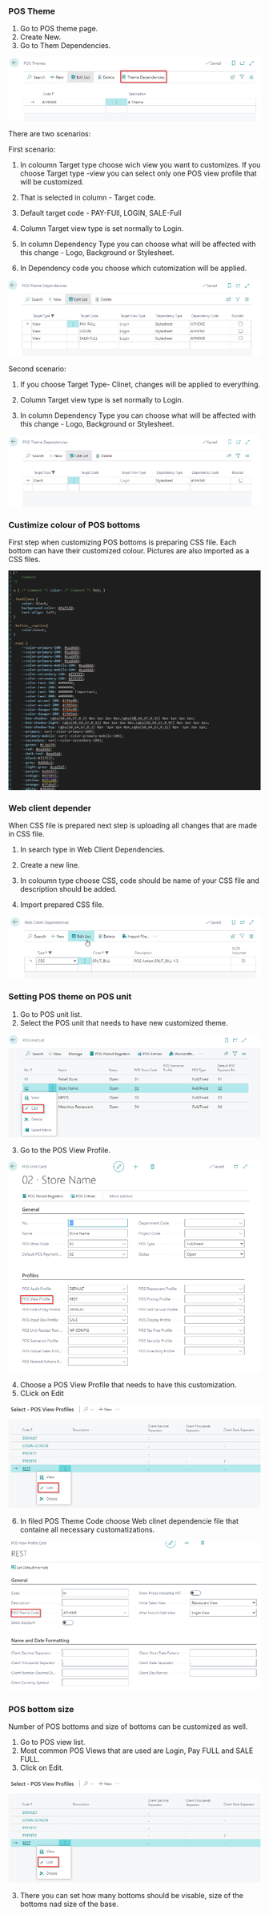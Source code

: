 ### POS Theme

1. Go to POS theme page.
2. Create New.
3. Go to Them Dependencies.

![POS_THEME](../images/POS_theme%2001..png)

There are two scenarios:

First scenario:


1. In coloumn Target type choose wich view you want to customizes. If you choose Target type -view you can select only one POS view profile that will be customized.

2. That is selected in column - Target code.
3. Default target code - PAY-FUll, LOGIN, SALE-Full
4. Column Target view type is set normally to Login.
5. In column Dependency Type you can choose what will be affected with this   change - Logo, Background or Stylesheet.
6. In Dependency code you choose which cutomization will be applied.

![POS_DEPENDENCIES](../images/POS_dependencies.png)


Second scenario:

1. If you choose Target Type- Clinet, changes will be applied to everything.

2. Column Target view type is set normally to Login.

3. In column Dependency Type you can choose what will be affected with this change - Logo, Background or Stylesheet.

![POS_DEP_CLIENT](../images/POS_Depe.Client.png)


### Custimize colour of POS bottoms

First step when customizing POS bottoms is preparing CSS file. Each bottom can have their customized colour. Pictures are also imported as a CSS files.

![POS_COLOURS](../images/POS_colours.png)


### Web client depender

When CSS file is prepared next step is uploading all changes that are made in CSS file.

1. In search type in  Web Client Dependencies. 

2. Create a new line. 

3. In coloumn type choose CSS, code should be name of your CSS file and description should be added.

4. Import prepared CSS file.

![POS_WEB_DEPEN](../images/POS_WEB_DEP.png)

### Setting POS theme on POS unit

1. Go to POS unit list.
2. Select the POS unit that needs to have new customized theme.

![POS_units](../images/POS_Unit.png)

3. Go to the POS View Profile. 

![POS_VIEW](../images/POS_VIEW_PROFILE.png)

4. Choose a POS View Profile that needs to have this customization.
5. CLick on Edit

![POS_edit](../images/POS_EDIT.png)

6. In filed POS Theme Code choose Web clinet dependencie file that containe all necessary customatizations.

![POS_CODE](../images/POS_CODE.png)

### POS bottom size

Number of POS bottoms and size of bottoms can be customized as well.

1. Go to POS view list. 
2. Most common POS Views that are used are Login, Pay FULL and SALE FULL.
3. Click on Edit.

![POS_EDIT](../images/POS_EDIT.png)

3. There you can set how many bottoms should be visable, size of the bottoms nad size of the base. 



